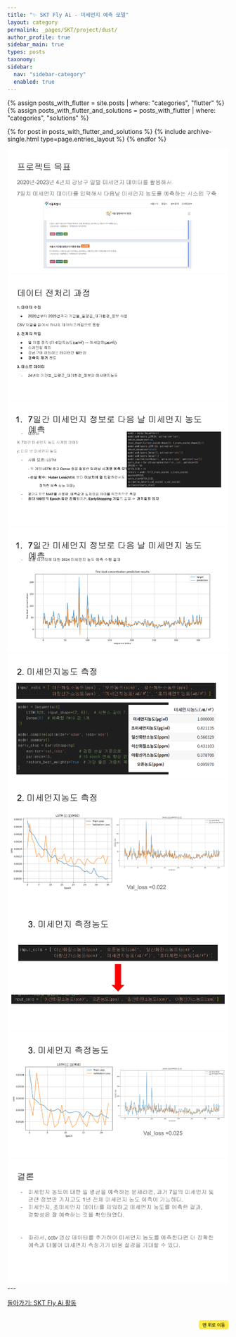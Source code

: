 ```yaml
---
title: "✨ SKT Fly Ai - 미세먼지 예측 모델"
layout: category
permalink: _pages/SKT/project/dust/
author_profile: true
sidebar_main: true
types: posts
taxonomy:
sidebar:
  nav: "sidebar-category"
  enabled: true
---
```


{% assign posts_with_flutter = site.posts | where: "categories", "flutter" %}
{% assign posts_with_flutter_and_solutions = posts_with_flutter | where: "categories", "solutions" %}

{% for post in posts_with_flutter_and_solutions %}
  {% include archive-single.html type=page.entries_layout %}
{% endfor %}



<img src="https://raw.githubusercontent.com/park-hoyeon/park-hoyeon.github.io/master/_pages/SKT/image/미세먼지 예측 모델.png"> 
<img src="https://raw.githubusercontent.com/park-hoyeon/park-hoyeon.github.io/master/_pages/SKT/image/미세먼지 예측 모델 (2).png">
<img src="https://raw.githubusercontent.com/park-hoyeon/park-hoyeon.github.io/master/_pages/SKT/image/미세먼지 예측 모델 (3).png"> 
<img src="https://raw.githubusercontent.com/park-hoyeon/park-hoyeon.github.io/master/_pages/SKT/image/미세먼지 예측 모델 (4).png"> 
<img src="https://raw.githubusercontent.com/park-hoyeon/park-hoyeon.github.io/master/_pages/SKT/image/미세먼지 예측 모델 (5).png"> 
<img src="https://raw.githubusercontent.com/park-hoyeon/park-hoyeon.github.io/master/_pages/SKT/image/미세먼지 예측 모델 (6).png"> 
<img src="https://raw.githubusercontent.com/park-hoyeon/park-hoyeon.github.io/master/_pages/SKT/image/미세먼지 예측 모델 (7).png"> 
<img src="https://raw.githubusercontent.com/park-hoyeon/park-hoyeon.github.io/master/_pages/SKT/image/미세먼지 예측 모델 (8).png">
<img src="https://raw.githubusercontent.com/park-hoyeon/park-hoyeon.github.io/master/_pages/SKT/image/미세먼지 예측 모델 (9).png">
---

[돌아가기: SKT Fly Ai 활동](https://park-hoyeon.github.io/SKT/)  


<div style="text-align: right; margin-top: 30px;">
  <button onclick="scrollToTop()" style="
    padding: 10px 15x; 
    background-color: #FFEB46; 
    color: black; 
    border: 2px solid #FFEB46; 
    border-radius: 5px; 
    cursor: pointer; 
    font-size: 10px;">
    맨 위로 이동
  </button>
</div>

<script>
  // 맨 위로 이동하는 함수
  function scrollToTop() {
    window.scrollTo({ top: 0, behavior: 'smooth' });
  }
</script>
